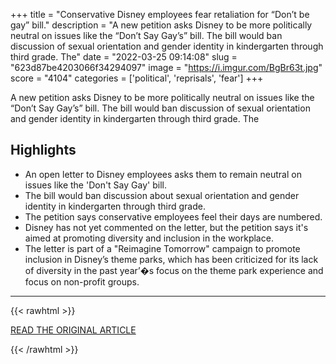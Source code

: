 +++
title = "Conservative Disney employees fear retaliation for “Don’t be gay” bill."
description = "A new petition asks Disney to be more politically neutral on issues like the “Don’t Say Gay’s” bill. The bill would ban discussion of sexual orientation and gender identity in kindergarten through third grade. The"
date = "2022-03-25 09:14:08"
slug = "623d87be4203066f34294097"
image = "https://i.imgur.com/BgBr63t.jpg"
score = "4104"
categories = ['political', 'reprisals', 'fear']
+++

A new petition asks Disney to be more politically neutral on issues like the “Don’t Say Gay’s” bill. The bill would ban discussion of sexual orientation and gender identity in kindergarten through third grade. The

## Highlights

- An open letter to Disney employees asks them to remain neutral on issues like the 'Don't Say Gay' bill.
- The bill would ban discussion about sexual orientation and gender identity in kindergarten through third grade.
- The petition says conservative employees feel their days are numbered.
- Disney has not yet commented on the letter, but the petition says it's aimed at promoting diversity and inclusion in the workplace.
- The letter is part of a "Reimagine Tomorrow" campaign to promote inclusion in Disney’s theme parks, which has been criticized for its lack of diversity in the past year’�s focus on the theme park experience and focus on non-profit groups.

---

{{< rawhtml >}}
  <p class="article-category">
    <a target="_blank" href="https://www.ocregister.com/2022/03/24/conservative-disney-employees-fear-reprisals-in-dont-say-gay-debate-petition-says">READ THE ORIGINAL ARTICLE</a>
  </p>
{{< /rawhtml >}}
